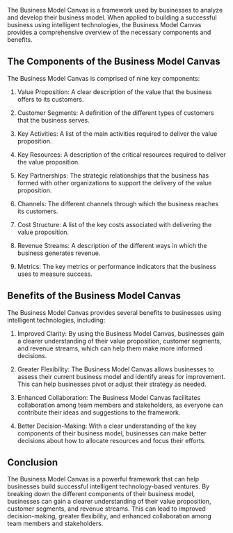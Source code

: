 
The Business Model Canvas is a framework used by businesses to analyze and develop their business model. When applied to building a successful business using intelligent technologies, the Business Model Canvas provides a comprehensive overview of the necessary components and benefits.

The Components of the Business Model Canvas
-------------------------------------------

The Business Model Canvas is comprised of nine key components:

1. Value Proposition: A clear description of the value that the business offers to its customers.

2. Customer Segments: A definition of the different types of customers that the business serves.

3. Key Activities: A list of the main activities required to deliver the value proposition.

4. Key Resources: A description of the critical resources required to deliver the value proposition.

5. Key Partnerships: The strategic relationships that the business has formed with other organizations to support the delivery of the value proposition.

6. Channels: The different channels through which the business reaches its customers.

7. Cost Structure: A list of the key costs associated with delivering the value proposition.

8. Revenue Streams: A description of the different ways in which the business generates revenue.

9. Metrics: The key metrics or performance indicators that the business uses to measure success.

Benefits of the Business Model Canvas
-------------------------------------

The Business Model Canvas provides several benefits to businesses using intelligent technologies, including:

1. Improved Clarity: By using the Business Model Canvas, businesses gain a clearer understanding of their value proposition, customer segments, and revenue streams, which can help them make more informed decisions.

2. Greater Flexibility: The Business Model Canvas allows businesses to assess their current business model and identify areas for improvement. This can help businesses pivot or adjust their strategy as needed.

3. Enhanced Collaboration: The Business Model Canvas facilitates collaboration among team members and stakeholders, as everyone can contribute their ideas and suggestions to the framework.

4. Better Decision-Making: With a clear understanding of the key components of their business model, businesses can make better decisions about how to allocate resources and focus their efforts.

Conclusion
----------

The Business Model Canvas is a powerful framework that can help businesses build successful intelligent technology-based ventures. By breaking down the different components of their business model, businesses can gain a clearer understanding of their value proposition, customer segments, and revenue streams. This can lead to improved decision-making, greater flexibility, and enhanced collaboration among team members and stakeholders.
